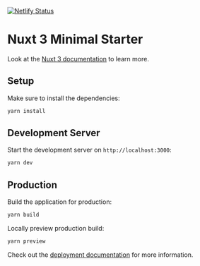 [![Netlify Status](https://api.netlify.com/api/v1/badges/3f926b6a-5bdd-4fb8-9d74-f3a8a76d6979/deploy-status)](https://app.netlify.com/sites/preeminent-sable-057387/deploys)

# Nuxt 3 Minimal Starter

Look at the [Nuxt 3 documentation](https://nuxt.com/docs/getting-started/introduction) to learn more.

## Setup

Make sure to install the dependencies:

```bash
yarn install
```

## Development Server

Start the development server on `http://localhost:3000`:

```bash
yarn dev
```

## Production

Build the application for production:

```bash
yarn build
```

Locally preview production build:

```bash
yarn preview
```

Check out the [deployment documentation](https://nuxt.com/docs/getting-started/deployment) for more information.
